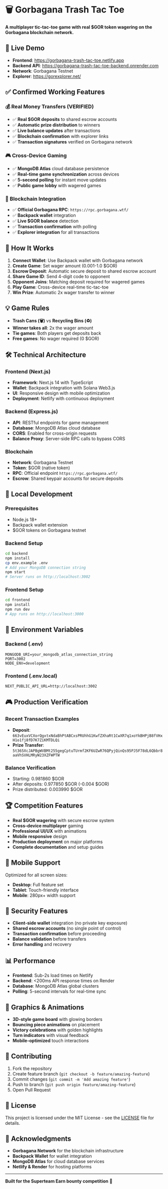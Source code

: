 # 🗑️ Gorbagana Trash Tac Toe

**A multiplayer tic-tac-toe game with real $GOR token wagering on the Gorbagana blockchain network.**

## 🚀 Live Demo

- **Frontend**: https://gorbagana-trash-tac-toe.netlify.app
- **Backend API**: https://gorbagana-trash-tac-toe-backend.onrender.com
- **Network**: Gorbagana Testnet
- **Explorer**: https://gorexplorer.net/

## ✅ Confirmed Working Features

### 💰 Real Money Transfers (VERIFIED)
- ✅ **Real $GOR deposits** to shared escrow accounts
- ✅ **Automatic prize distribution** to winners
- ✅ **Live balance updates** after transactions
- ✅ **Blockchain confirmation** with explorer links
- ✅ **Transaction signatures** verified on Gorbagana network

### 🎮 Cross-Device Gaming
- ✅ **MongoDB Atlas** cloud database persistence
- ✅ **Real-time game synchronization** across devices
- ✅ **5-second polling** for instant move updates
- ✅ **Public game lobby** with wagered games

### 🔗 Blockchain Integration
- ✅ **Official Gorbagana RPC**: `https://rpc.gorbagana.wtf/`
- ✅ **Backpack wallet** integration
- ✅ **Live $GOR balance** detection
- ✅ **Transaction confirmation** with polling
- ✅ **Explorer integration** for all transactions

## 🎯 How It Works

1. **Connect Wallet**: Use Backpack wallet with Gorbagana network
2. **Create Game**: Set wager amount (0.001-1.0 $GOR) 
3. **Escrow Deposit**: Automatic secure deposit to shared escrow account
4. **Share Game ID**: Send 4-digit code to opponent
5. **Opponent Joins**: Matching deposit required for wagered games
6. **Play Game**: Cross-device real-time tic-tac-toe
7. **Win Prize**: Automatic 2x wager transfer to winner

## 💡 Game Rules

- **Trash Cans (🗑️)** vs **Recycling Bins (♻️)**
- **Winner takes all**: 2x the wager amount
- **Tie games**: Both players get deposits back
- **Free games**: No wager required (0 $GOR)

## 🛠️ Technical Architecture

### Frontend (Next.js)
- **Framework**: Next.js 14 with TypeScript
- **Wallet**: Backpack integration with Solana Web3.js
- **UI**: Responsive design with mobile optimization
- **Deployment**: Netlify with continuous deployment

### Backend (Express.js)
- **API**: RESTful endpoints for game management
- **Database**: MongoDB Atlas cloud database
- **CORS**: Enabled for cross-origin requests
- **Balance Proxy**: Server-side RPC calls to bypass CORS

### Blockchain
- **Network**: Gorbagana Testnet
- **Token**: $GOR (native token)
- **RPC**: Official endpoint `https://rpc.gorbagana.wtf/`
- **Escrow**: Shared keypair accounts for secure deposits

## 🚀 Local Development

### Prerequisites
- Node.js 18+
- Backpack wallet extension
- $GOR tokens on Gorbagana testnet

### Backend Setup
```bash
cd backend
npm install
cp env.example .env
# Add your MongoDB connection string
npm start
# Server runs on http://localhost:3002
```

### Frontend Setup
```bash
cd frontend
npm install
npm run dev
# App runs on http://localhost:3000
```

## 🔧 Environment Variables

### Backend (.env)
```
MONGODB_URI=your_mongodb_atlas_connection_string
PORT=3002
NODE_ENV=development
```

### Frontend (.env.local)
```
NEXT_PUBLIC_API_URL=http://localhost:3002
```

## 🎮 Production Verification

### Recent Transaction Examples
- **Deposit**: `663vEuxVCXorQgxtxNdaBhPtABCxsPRUhhG1KwfZXhaRt1CwXR7q1xoYkBHPjB8fVHxH1o1fj8fD7K7ZiKMTDLQi`
- **Prize Transfer**: `5t365XcJAPBgWVBMt255gegCptuTUrmf2KF6UZwR76QPyjQinQs95PJ5F78dL6Qbbr8aaVhSVHLMRyW23XZFWPTW`

### Balance Verification
- Starting: 0.981860 $GOR
- After deposits: 0.977850 $GOR (-0.004 $GOR)
- Prize distributed: 0.003990 $GOR

## 🏆 Competition Features

- **Real $GOR wagering** with secure escrow system
- **Cross-device multiplayer** gaming
- **Professional UI/UX** with animations
- **Mobile responsive** design
- **Production deployment** on major platforms
- **Complete documentation** and setup guides

## 📱 Mobile Support

Optimized for all screen sizes:
- **Desktop**: Full feature set
- **Tablet**: Touch-friendly interface  
- **Mobile**: 280px+ width support

## 🔐 Security Features

- **Client-side wallet** integration (no private key exposure)
- **Shared escrow accounts** (no single point of control)
- **Transaction confirmation** before proceeding
- **Balance validation** before transfers
- **Error handling** and recovery

## 📊 Performance

- **Frontend**: Sub-2s load times on Netlify
- **Backend**: <200ms API response times on Render
- **Database**: MongoDB Atlas global clusters
- **Polling**: 5-second intervals for real-time sync

## 🎨 Graphics & Animations

- **3D-style game board** with glowing borders
- **Bouncing piece animations** on placement
- **Victory celebrations** with golden highlights
- **Turn indicators** with visual feedback
- **Mobile-optimized** touch interactions

## 🤝 Contributing

1. Fork the repository
2. Create feature branch (`git checkout -b feature/amazing-feature`)
3. Commit changes (`git commit -m 'Add amazing feature'`)
4. Push to branch (`git push origin feature/amazing-feature`)
5. Open Pull Request

## 📄 License

This project is licensed under the MIT License - see the [LICENSE](LICENSE) file for details.

## 🙏 Acknowledgments

- **Gorbagana Network** for the blockchain infrastructure
- **Backpack Wallet** for wallet integration
- **MongoDB Atlas** for cloud database services
- **Netlify & Render** for hosting platforms

---

**Built for the Superteam Earn bounty competition** 🚀 